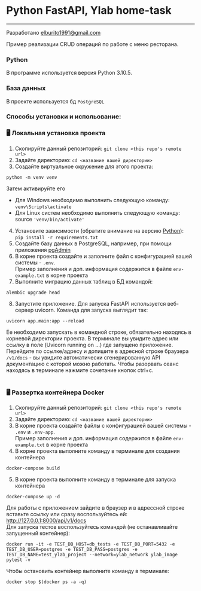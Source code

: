 # Python FastAPI, Ylab home-task
---

Разработано elburito1991@gmail.com

Пример реализации CRUD операций по работе с меню ресторана.

### Python
В программе используется версия Python 3.10.5.

### База данных
В проекте используется бд `PostgreSQL`

### Способы установки и испольование:
### 🖥 Локальная установка проекта
1. Скопируйте данный репозиторий: `git clone <this repo's remote url>`
2. Задайте директорию: `cd <название вашей директории>`
3. Создайте виртуальное окружение для этого проекта:
```
python -m venv venv
```
Затем активируйте его
- Для Windows необходимо выполнить следующую команду: `venv\Scripts\activate`
- Для Linux систем необходимо выполнить следующую команду: source `'venv/bin/activate'`
4. Установите зависимости (обратите внимание на версию [Python](#Python)):<br> 
`pip install -r requirements.txt`
5. Создайте базу данных в PostgreSQL, например, при помощи приложения [pgAdmin](https://www.pgadmin.org/download/)
6. В корне проекта создайте и заполните файл с конфигурацией вашей системы - `.env`.<br>
Пример заполнения и доп. информация содержится в файле `env-example.txt` в корне проекта
7. Выполните миграцию данных таблиц в БД командой:
```
alembic upgrade head   
```
8. Запустите приложение. Для запуска FastAPI используется веб-сервер uvicorn. Команда для запуска выглядит так:
```
uvicorn app.main:app --reload      
```
Ее необходимо запускать в командной строке, обязательно находясь в корневой директории проекта.
В терминале вы увидите адрес или ссылку в поле (Uvicorn running on ...) где запущено приложение. 
Перейдите по ссылке/адресу  и допишите в адресной строке браузера `/v1/docs` - вы увидите автоматически сгенерированную API 
документацию с которой можно работать. 
Чтобы разорвать сеанс находясь в терминале нажмите сочетание кнопок ctrl+c. <br>
<br>

### 🖥 Развертка контейнера Docker

1. Скопируйте данный репозиторий: `git clone <this repo's remote url>`
2. Задайте директорию: `cd <название вашей директории>`
3. В корне проекта создайте файлы с конфигурацией вашей системы - `.env` и `.env-app`.<br>
Пример заполнения и доп. информация содержится в файле `env-example.txt` в корне проекта
4. В корне проекта выполните команду в терминале для создания контейнера
```
docker-compose build
```
5. В корне проекта выполните команду в терминале для запуска контейнера
```
docker-compose up -d
```

Для работы с приложением зайдите в браузер и в адрессной строке вставьте ссылку или сразу воспользуйтесь ей:
http://127.0.0.1:8000/api/v1/docs <br>
Для запуска тестов воспользуйтесь командой (не останавливайте запущенный контейнер):<br>
```
docker run -it -e TEST_DB_HOST=db_tests -e TEST_DB_PORT=5432 -e TEST_DB_USER=postgres -e TEST_DB_PASS=postgres -e TEST_DB_NAME=test_ylab_project --network=ylab_network ylab_image pytest -v
```
Чтобы остановить контейнер выполните команду в терминале:
```
docker stop $(docker ps -a -q)
```